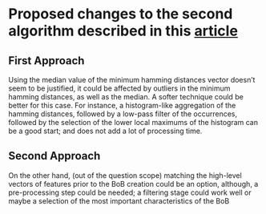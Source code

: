 # Proposed changes to the second algorithm described in this [article](https://www.sciencedirect.com/science/article/pii/S1361841520301213) 

## First Approach 

Using the median value of the minimum hamming distances vector doesn’t seem to be justified, it could be affected by outliers in the minimum hamming distances, as well as the median. A softer technique could be better for this case. For instance, a histogram-like aggregation of the hamming distances, followed by a low-pass filter of the occurrences, followed by the selection of the lower local maximums of the histogram can be a good start; and does not add a lot of processing time.

## Second Approach 
On the other hand, (out of the question scope) matching the high-level vectors of features prior to the BoB creation could be an option, although, a pre-processing step could be needed; a filtering stage could work well or maybe a selection of the most important characteristics of the BoB
